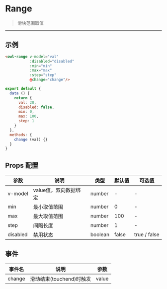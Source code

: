 # Range

> 滑块范围取值

---

## 示例

```html
<owl-range v-model="val"
           :disabled="disabled"
           :min="min"
           :max="max"
           :step="step"
           @change="change"/>
```

```js
export default {
  data () {
    return {
      val: 20,
      disabled: false,
      min: 0,
      max: 100,
      step: 1
    }
  },
  methods: {
    change (val) {}
  }
}
```

## Props 配置

 参数 | 说明 | 类型 | 默认值 | 可选值
 --- | ---  | --- | --- | ---
 v-model | value值，双向数据绑定 | number | - | -
 min | 最小取值范围 | number | 0 | -
 max | 最大取值范围 | number | 100 | -
 step | 间隔长度 | number | 1 | -
 disabled | 禁用状态 | boolean | false | true / false
 
## 事件

事件名 | 说明 | 参数
---- | --- | ---
change | 滑动结束(touchend)时触发 | value
